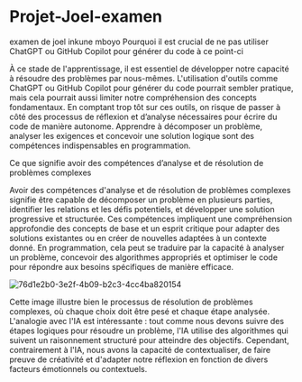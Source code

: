 # Projet-Joel-examen
examen de joel inkune mboyo 
Pourquoi il est crucial de ne pas utiliser ChatGPT ou GitHub Copilot pour générer du code à ce point-ci

À ce stade de l'apprentissage, il est essentiel de développer notre capacité à résoudre des problèmes par nous-mêmes. L'utilisation d'outils comme ChatGPT ou GitHub Copilot pour générer du code pourrait sembler pratique, mais cela pourrait aussi limiter notre compréhension des concepts fondamentaux. En comptant trop tôt sur ces outils, on risque de passer à côté des processus de réflexion et d’analyse nécessaires pour écrire du code de manière autonome. Apprendre à décomposer un problème, analyser les exigences et concevoir une solution logique sont des compétences indispensables en programmation.

Ce que signifie avoir des compétences d’analyse et de résolution de problèmes complexes

Avoir des compétences d'analyse et de résolution de problèmes complexes signifie être capable de décomposer un problème en plusieurs parties, identifier les relations et les défis potentiels, et développer une solution progressive et structurée. Ces compétences impliquent une compréhension approfondie des concepts de base et un esprit critique pour adapter des solutions existantes ou en créer de nouvelles adaptées à un contexte donné. En programmation, cela peut se traduire par la capacité à analyser un problème, concevoir des algorithmes appropriés et optimiser le code pour répondre aux besoins spécifiques de manière efficace.


![76d1e2b0-3e2f-4b09-b2c3-4cc4ba820154](https://github.com/user-attachments/assets/f290a3be-a279-4048-b252-2b745698ffa2)

Cette image illustre bien le processus de résolution de problèmes complexes, où chaque choix doit être pesé et chaque étape analysée. L'analogie avec l'IA est intéressante : tout comme nous devons suivre des étapes logiques pour résoudre un problème, l'IA utilise des algorithmes qui suivent un raisonnement structuré pour atteindre des objectifs. Cependant, contrairement à l'IA, nous avons la capacité de contextualiser, de faire preuve de créativité et d'adapter notre réflexion en fonction de divers facteurs émotionnels ou contextuels.
